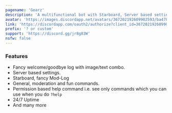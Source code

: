 ```yaml
---
pagename: 'Gearz'
description: 'A multifunctional bot with Starboard, Server based settings, general, moderation and fun command, and awesome welcome messages.'
avatar: 'https://images.discordapp.net/avatars/367202192609902593/ba4784ea9b100cd19e2ea2c6976f1f3f.png'
link: 'https://discordapp.com/oauth2/authorize?client_id=367202192609902593&scope=bot&permissions=8'
prefix: '? or custom'
support: 'https://discord.gg/jr8g83W'
nsfw: false
---
```

### Features

*   Fancy welcome/goodbye log with image/text combo.
*   Server based settings.
*   Starboard, fancy Mod-Log
*   General, moderation and fun commands.
*   Permission based help command i.e. see only commands which you can use when you do `?help`
*   24/7 Uptime
*   And many more
